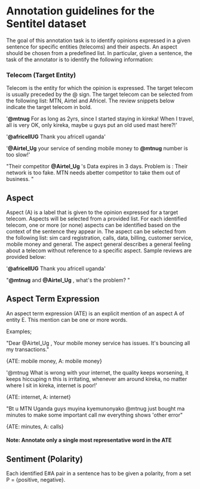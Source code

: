 # Annotation guidelines for the Sentitel dataset

The goal of this annotation task is to identify opinions expressed in a given sentence for specific entities (telecoms) and their aspects. An aspect should be chosen from a predefined list. In particular, given a sentence, the task of the annotator is to identify the following information:

### Telecom (Target Entity)
Telecom is the entity for which the opinion is expressed. The target telecom is usually preceded by the @ sign. The target telecom can be selected from the following list: MTN, Airtel and Africel. The review snippets below indicate the target telecom in bold.


'**@mtnug** For as long as 2yrs, since I started staying in kireka! When I travel, all is very OK, only kireka, maybe u guys put an old used mast  here?!'

'**@africellUG** Thank you africell uganda'

'**@Airtel_Ug** your service of sending mobile money to **@mtnug** number is too slow!'

"Their competitor **@Airtel_Ug** 's Data expires in 3 days. Problem is : Their network is too fake. MTN needs abetter competitor to take them out of business. "

## Aspect

Aspect (A) is a label that is given to the opinion expressed for a target telecom. Aspects will be selected from a provided list. For each identified telecom, one or more (or none) aspects can be identified based on the context of the sentence they appear in. The aspect can be selected from the following list: sim card registration, calls, data, billing, customer service, mobile money and general.
The aspect general describes a general feeling about a telecom without reference to a specific aspect. Sample reviews are provided below:

'**@africellUG** Thank you africell uganda'

"**@mtnug** and **@Airtel_Ug** , what's the problem? "

## Aspect Term Expression
An aspect term expression (ATE) is an explicit mention of an aspect A of entity E. This mention can be one or more words.

Examples;

"Dear @Airtel_Ug , Your mobile money service has issues.  It's bouncing all my transactions." 

{ATE: mobile money, A: mobile money}

'@mtnug What is wrong with your internet, the quality keeps worsening, it keeps hiccuping n this is irritating, whenever am around kireka, no matter where I sit in kireka, internet is poor!' 

{ATE: internet, A: internet}


"Bt u MTN Uganda guys muyina kyemunonyako @mtnug just bought ma minutes to make some important call nw everything shows 'other error"

{ATE: minutes, A: calls}

#### Note: Annotate only a single most representative word in the ATE


## Sentiment (Polarity)
Each identified E#A pair in a sentence has to be given a polarity, from a set P = {positive, negative}.



